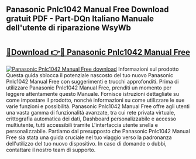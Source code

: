 ## Panasonic Pnlc1042 Manual Free Download gratuit PDF - Part-DQn Italiano Manuale dell'utente di riparazione WsyWb

# <h2><a href="http://dfb245.blite.top/?on=Panasonic+Pnlc1042+Manual+Free">🔗Download 👉🔴 Panasonic Pnlc1042 Manual Free</a></h2>

[![Panasonic Pnlc1042 Manual Free download](https://i.imgur.com/lujVjoI.png)](http://dfb245.blite.top/?on=Panasonic+Pnlc1042+Manual+Free)
Informazioni sul prodotto Questa guida sblocca il potenziale nascosto del tuo nuovo Panasonic Pnlc1042 Manual Free con suggerimenti e trucchi approfonditi. Prima di utilizzare Panasonic Pnlc1042 Manual Free, prenditi un momento per leggere attentamente questo Manuale. Fornisce istruzioni dettagliate su come impostare il prodotto, nonché informazioni su come utilizzare le sue varie funzioni e possibilità. Panasonic Pnlc1042 Manual Free offre agli utenti una vasta gamma di funzionalità avanzate, tra cui rete privata virtuale, crittografia automatica dei dati, Dashboard personalizzabile e accesso multiutente, tutti accessibili tramite L'interfaccia utente snella e personalizzabile. Partiamo dal presupposto che Panasonic Pnlc1042 Manual Free sia stata una guida cruciale nel tuo viaggio verso la padronanza dell'utilizzo del tuo nuovo dispositivo. In caso di domande o dubbi, contattare il nostro team di supporto.
